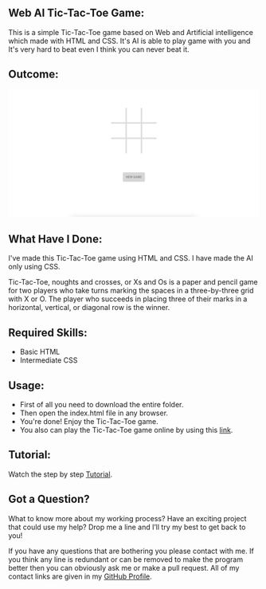 ## Web AI Tic-Tac-Toe Game:
This is a simple Tic-Tac-Toe game based on Web and Artificial intelligence which made with HTML and CSS. It's AI is able to play game with you and It's very hard to beat even I think you can never beat it.


## Outcome:
<p align="center">
<a href="https://mdrakibulislam-zero.github.io/WebAITicTacToeGame/" ><img width="1000px" height="auto" title="Tic-Tac-Toe Game" alt="Tic-Tac-Toe Game" src="https://github.com/mdrakibulislam-zero/WebAITicTacToeGame/blob/main/Outcome.png" /></a></p>


## What Have I Done:
I've made this Tic-Tac-Toe game using HTML and CSS. I have made the AI only using CSS.

Tic-Tac-Toe, noughts and crosses, or Xs and Os is a paper and pencil game for two players who take turns marking the spaces in a three-by-three grid with X or O. The player who succeeds in placing three of their marks in a horizontal, vertical, or diagonal row is the winner.


## Required Skills:
- Basic HTML
- Intermediate CSS


## Usage:
- First of all you need to download the entire folder.
- Then open the index.html file in any browser.
- You're done! Enjoy the Tic-Tac-Toe game.
- You also can play the Tic-Tac-Toe game online by using this <a href="https://mdrakibulislam-zero.github.io/WebAITicTacToeGame/" > link</a>.


## Tutorial:
Watch the step by step <a href="#">Tutorial</a>.


## Got a Question?
What to know more about my working process? Have an exciting project that could use my help? Drop me a line and I’ll try my best to get back to you!

If you have any questions that are bothering you please contact with me. If you think any line is redundant or can be removed to make the program better then you can obviously ask me or make a pull request. All of my contact links are given in my <a href="https://github.com/mdrakibulislam-zero/"> GitHub Profile</a>.
